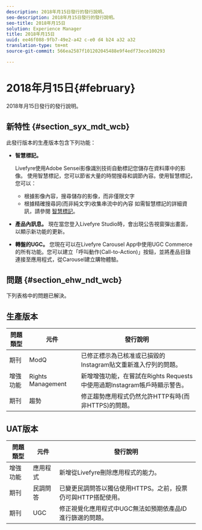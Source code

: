 ```yaml
---
description: 2018年月15日發行的發行說明。
seo-description: 2018年月15日發行的發行說明。
seo-title: 2018年月15日
solution: Experience Manager
title: 2018年月15日
uuid: ee46f088-9fb7-49e2-a42 c-e0 d4 b24 a32 a32
translation-type: tm+mt
source-git-commit: 566ea2587f101202045488e9f4edf73ece100293

---
```



# 2018年月15日{#february}

2018年月15日發行的發行說明。

## 新特性 {#section_syx_mdt_wcb}

此發行版本的生產版本包含下列功能：

* **智慧標記。**

   Livefyre使用Adobe Sensei影像識別技術自動標記您儲存在資料庫中的影像。
使用智慧標記，您可以節省大量的時間搜尋和調節內容。使用智慧標記，您可以：

   * 根據影像內容，搜尋儲存的影像，而非僅限文字
   * 根據精確搜尋詞(而非純文字)收集串流中的內容
   如需智慧標記的詳細資訊，請參閱 [智慧標記](/help/using/c-features-livefyre/c-smart-tags/c-smart-tags.md#c_smart_tags)。

* **產品內訊息。** 現在當您登入Livefyre Studio時，會出現公告視窗彈出畫面，以顯示新功能的更新。
* **轉盤的UGC。** 您現在可以在Livefyre Carousel App中使用UGC Commerce的所有功能。您可以建立「呼叫動作(Call-to-Action)」按鈕，並將產品目錄連接至應用程式，從Carousel建立購物體驗。

## 問題 {#section_ehw_ndt_wcb}

下列表格中的問題已解決。

## 生產版本

| **問題類型** | **元件** | **發行說明** |
|---|---|---|
| 期刊 | ModQ | 已修正標示為已核准或已損毀的Instagram貼文重新進入佇列的問題。 |
| 增強功能 | Rights Management | 新增增強功能，在嘗試在Rights Requests中使用過期Instagram帳戶時顯示警告。 |
| 期刊 | 趨勢 | 修正趨勢應用程式仍然允許HTTP有時(而非HTTPS)的問題。 |

## UAT版本

| **問題類型** | **元件** | **發行說明** |
|---|---|---|
| 增強功能 | 應用程式 | 新增從Livefyre刪除應用程式的能力。 |
| 期刊 | 民調問答 | 已變更民調問答以獨佔使用HTTPS。之前，投票仍可與HTTP搭配使用。 |
| 期刊 | UGC | 修正視覺化應用程式中UGC無法如預期依產品ID進行篩選的問題。 |

